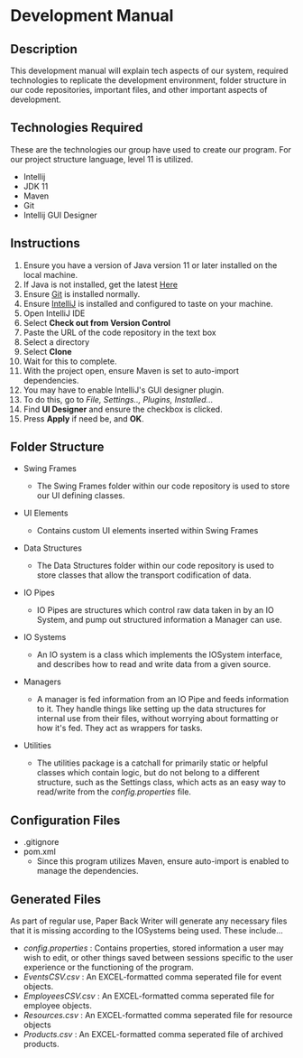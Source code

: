 # Development Manual

## **Description**

This development manual will explain tech aspects of our system, required technologies to replicate the development environment,
folder structure in our code repositories, important files, and other important aspects of development.


## **Technologies Required**
These are the technologies our group have used to create our program. For our project structure language, level 11 is utilized.
- Intellij
- JDK 11
- Maven
- Git
- Intellij GUI Designer

## **Instructions**
1. Ensure you have a version of Java version 11 or later installed on the local machine.
  1. If Java is not installed, get the latest [Here](https://www.oracle.com/technetwork/java/javase/downloads/index.html)
1. Ensure [Git](https://git-scm.com/downloads) is installed normally.
1. Ensure [IntelliJ](https://www.jetbrains.com/idea/download/) is installed and configured to taste on your machine.
1. Open IntelliJ IDE
1. Select **Check out from Version Control**
1. Paste the URL of the code repository in the text box
1. Select a directory
1. Select **Clone**
1. Wait for this to complete.
1. With the project open, ensure Maven is set to auto-import dependencies.
1. You may have to enable IntelliJ's GUI designer plugin.
1. To do this, go to *File, Settings.., Plugins, Installed...*
1. Find **UI Designer** and ensure the checkbox is clicked.
1. Press **Apply** if need be, and **OK**.


## **Folder Structure**
- Swing Frames
  - The Swing Frames folder within our code repository is used to store our UI defining classes.

- UI Elements
  - Contains custom UI elements inserted within Swing Frames

- Data Structures
  - The Data Structures folder within our code repository is used to store classes that allow the transport codification of data.

- IO Pipes
  - IO Pipes are structures which control raw data taken in by an IO System, and pump out structured information a Manager can use.

- IO Systems
  - An IO system is a class which implements the IOSystem interface, and describes how to read and write data from a given source.

- Managers
  - A manager is fed information from an IO Pipe and feeds information to it. They handle things like setting up the data structures for internal use from their files, without worrying about formatting or how it's fed. They act as wrappers for tasks.

- Utilities
  - The utilities package is a catchall for primarily static or helpful classes which contain logic, but do not belong to a different structure, such as the Settings class, which acts as an easy way to read/write from the *config.properties* file.


## **Configuration Files**
- .gitignore
- pom.xml
  - Since this program utilizes Maven, ensure auto-import is enabled to manage the dependencies.

## **Generated Files**
As part of regular use, Paper Back Writer will generate any necessary files that it is missing according to the IOSystems being used. These include...

- *config.properties* : Contains properties, stored information a user may wish to edit, or other things saved between sessions specific to the user experience or the functioning of the program.
- *EventsCSV.csv* : An EXCEL-formatted comma seperated file for event objects.
- *EmployeesCSV.csv* : An EXCEL-formatted comma seperated file for employee objects.
- *Resources.csv* : An EXCEL-formatted comma seperated file for resource objects
- *Products.csv* : An EXCEL-formatted comma seperated file of archived products.
